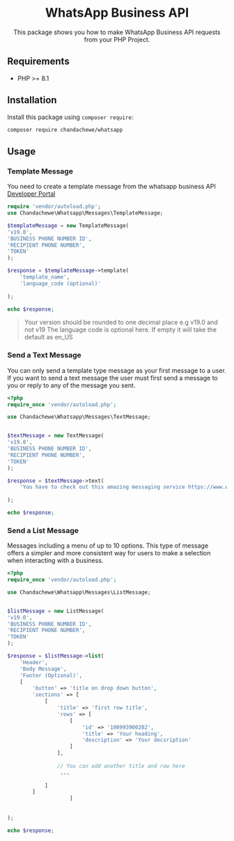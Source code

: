 <h1 align="center">WhatsApp Business API</h1>

<p align="center">
This package shows you how to make WhatsApp Business API requests from your PHP Project. 
</p>



## Requirements

- PHP >= 8.1

## Installation

Install this package using `composer require`:

```bash
composer require chandachewe/whatsapp 
```


## Usage 

### Template Message
You need to create a template message from the whatsapp business API [Developer Portal](https://developers.facebook.com/)

```php
require 'vendor/autoload.php';  
use Chandachewe\Whatsapp\Messages\TemplateMessage;

$templateMessage = new TemplateMessage(
'v19.0',
'BUSINESS PHONE NUMBER ID',
'RECIPIENT PHONE NUMBER',
'TOKEN'
);

$response = $templateMessage->template(   
    'template_name',
    'language_code (optional)'
   
);

echo $response;

```
> Your version should be rounded to one decimal place e.g v19.0 and not v19
> The language code is optional here. If empty it will take the default as en_US


### Send a Text Message 
You can only send a template type message as your first message to a user. If you want to send a text message the user must first send a message to you or reply to any of the message you sent.

```php
<?php
require_once 'vendor/autoload.php';

use Chandachewe\Whatsapp\Messages\TextMessage;


$textMessage = new TextMessage(
'v19.0',
'BUSINESS PHONE NUMBER ID',
'RECIPIENT PHONE NUMBER',
'TOKEN'
);

$response = $textMessage->text(   
    'You have to check out this amazing messaging service https://www.whatsapp.com/'
   
);

echo $response;
```


### Send a List Message 
Messages including a menu of up to 10 options. This type of message offers a simpler and more consistent way for users to make a selection when interacting with a business.

```php
<?php
require_once 'vendor/autoload.php';

use Chandachewe\Whatsapp\Messages\ListMessage;


$listMessage = new ListMessage(
'v19.0',
'BUSINESS PHONE NUMBER ID',
'RECIPIENT PHONE NUMBER',
'TOKEN'
);

$response = $listMessage->list(   
    'Header',
    'Body Message',
    'Footer (Optional)',
    [
        'button' => 'title on drop down button',
        'sections' => [
            [
                'title' => 'first row title',
                'rows' => [
                    [
                        'id' => '100993900202',
                        'title' => 'Your heading',
                        'description' => 'Your decsription'
                    ]
                ],
               
                // You can add another title and row here 
                 ...
                
            ]
        ]
                    ]
                 
  
);

echo $response;

```







